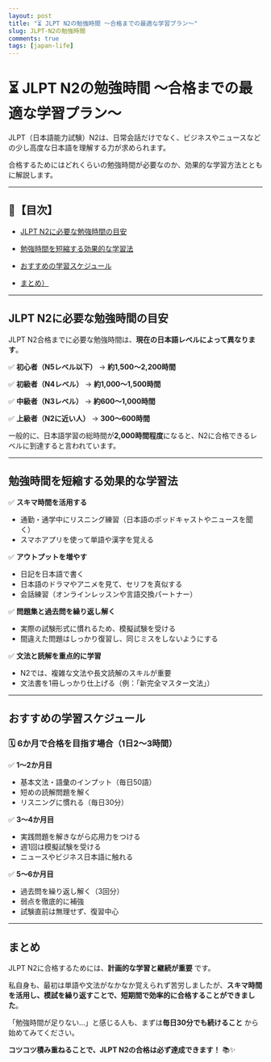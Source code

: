 ```yaml
---
layout: post
title: "⏳ JLPT N2の勉強時間 ～合格までの最適な学習プラン～"
slug: JLPT-N2の勉強時間
comments: true
tags: [japan-life]
---
```


# ⏳ JLPT N2の勉強時間 ～合格までの最適な学習プラン～


JLPT（日本語能力試験）N2は、日常会話だけでなく、ビジネスやニュースなどの少し高度な日本語を理解する力が求められます。


合格するためにはどれくらいの勉強時間が必要なのか、効果的な学習方法とともに解説します。


---


## 📌【目次】


- [JLPT N2に必要な勉強時間の目安](#JLPT-N2に必要な勉強時間の目安)

- [勉強時間を短縮する効果的な学習法](#勉強時間を短縮する効果的な学習法)

- [おすすめの学習スケジュール](#おすすめの学習スケジュール)

- [まとめ）](#まとめ)


---


## JLPT N2に必要な勉強時間の目安


JLPT N2合格までに必要な勉強時間は、**現在の日本語レベルによって異なります**。


✅ **初心者（N5レベル以下）** → **約1,500～2,200時間**

✅ **初級者（N4レベル）** → **約1,000～1,500時間**

✅ **中級者（N3レベル）** → **約600～1,000時間**

✅ **上級者（N2に近い人）** → **300～600時間**


一般的に、日本語学習の総時間が**2,000時間程度**になると、N2に合格できるレベルに到達すると言われています。


---


## 勉強時間を短縮する効果的な学習法


✅ **スキマ時間を活用する**

- 通勤・通学中にリスニング練習（日本語のポッドキャストやニュースを聞く）
- スマホアプリを使って単語や漢字を覚える


✅ **アウトプットを増やす**

- 日記を日本語で書く
- 日本語のドラマやアニメを見て、セリフを真似する
- 会話練習（オンラインレッスンや言語交換パートナー）


✅ **問題集と過去問を繰り返し解く**

- 実際の試験形式に慣れるため、模擬試験を受ける
- 間違えた問題はしっかり復習し、同じミスをしないようにする


✅ **文法と読解を重点的に学習**

- N2では、複雑な文法や長文読解のスキルが重要
- 文法書を1冊しっかり仕上げる（例：「新完全マスター文法」）


---


## おすすめの学習スケジュール


### 🗓️ **6か月で合格を目指す場合（1日2～3時間）**

✅ **1～2か月目**

- 基本文法・語彙のインプット（毎日50語）
- 短めの読解問題を解く
- リスニングに慣れる（毎日30分）


✅ **3～4か月目**

- 実践問題を解きながら応用力をつける
- 週1回は模擬試験を受ける
- ニュースやビジネス日本語に触れる


✅ **5～6か月目**

- 過去問を繰り返し解く（3回分）
- 弱点を徹底的に補強
- 試験直前は無理せず、復習中心


---


## まとめ


JLPT N2に合格するためには、**計画的な学習と継続が重要** です。


私自身も、最初は単語や文法がなかなか覚えられず苦労しましたが、**スキマ時間を活用し、模試を繰り返すことで、短期間で効率的に合格することができました**。


「勉強時間が足りない…」と感じる人も、まずは**毎日30分でも続けること** から始めてみてください。


**コツコツ積み重ねることで、JLPT N2の合格は必ず達成できます！** 📚✨

